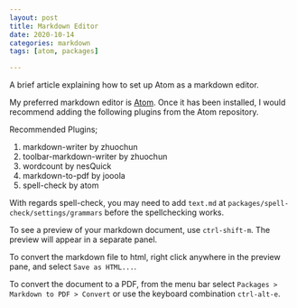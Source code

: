 ```yaml
---
layout: post
title: Markdown Editor
date: 2020-10-14
categories: markdown
tags: [atom, packages]

---
```


A brief article explaining how to set up Atom as a markdown editor.

<!--more-->

My preferred markdown editor is [Atom](https://atom.io). Once it has been installed, I would recommend adding the following plugins from the Atom repository.

Recommended Plugins;
1. markdown-writer by zhuochun
2. toolbar-markdown-writer by zhuochun
3. wordcount by nesQuick
4. markdown-to-pdf by jooola
5. spell-check by atom

With regards spell-check, you may need to add `text.md` at `packages/spell-check/settings/grammars` before the spellchecking works.

To see a preview of your markdown document, use `ctrl-shift-m`. The preview will appear in a separate panel.

To convert the markdown file to html, right click anywhere in the preview pane, and select `Save as HTML...`.

To convert the document to a PDF, from the menu bar select `Packages > Markdown to PDF > Convert` or use the keyboard combination `ctrl-alt-e`.
